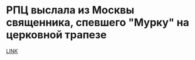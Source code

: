 # РПЦ выслала из Москвы священника, спевшего "Мурку" на церковной трапезе



[LINK](https://varlamov.ru/2861922.html)